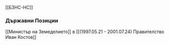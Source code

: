 [[БЗНС-НС]]

### Държавни Позиции
[[Министър на Земеделието]] в [[(1997.05.21 - 2001.07.24) Правителство Иван Костов]]